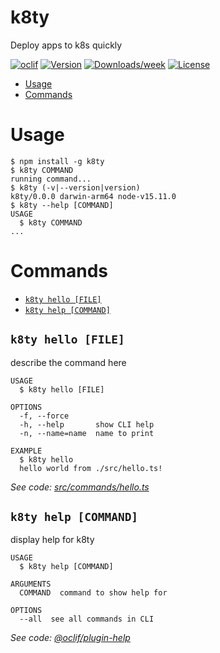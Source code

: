 k8ty
====

Deploy apps to k8s quickly

[![oclif](https://img.shields.io/badge/cli-oclif-brightgreen.svg)](https://oclif.io)
[![Version](https://img.shields.io/npm/v/k8ty-app/k8ty.svg)](https://npmjs.org/package/k8ty-app/k8ty)
[![Downloads/week](https://img.shields.io/npm/dw/k8ty-app/k8ty.svg)](https://npmjs.org/package/k8ty-app/k8ty)
[![License](https://img.shields.io/npm/l/k8ty-app/k8ty.svg)](https://github.com/k8ty-app/k8ty/blob/master/package.json)

<!-- toc -->

* [Usage](#usage)
* [Commands](#commands)

<!-- tocstop -->

# Usage

<!-- usage -->

```sh-session
$ npm install -g k8ty
$ k8ty COMMAND
running command...
$ k8ty (-v|--version|version)
k8ty/0.0.0 darwin-arm64 node-v15.11.0
$ k8ty --help [COMMAND]
USAGE
  $ k8ty COMMAND
...
```

<!-- usagestop -->

# Commands

<!-- commands -->

* [`k8ty hello [FILE]`](#k8ty-hello-file)
* [`k8ty help [COMMAND]`](#k8ty-help-command)

## `k8ty hello [FILE]`

describe the command here

```
USAGE
  $ k8ty hello [FILE]

OPTIONS
  -f, --force
  -h, --help       show CLI help
  -n, --name=name  name to print

EXAMPLE
  $ k8ty hello
  hello world from ./src/hello.ts!
```

_See code: [src/commands/hello.ts](https://github.com/k8ty-app/k8ty/blob/v0.0.0/src/commands/hello.ts)_

## `k8ty help [COMMAND]`

display help for k8ty

```
USAGE
  $ k8ty help [COMMAND]

ARGUMENTS
  COMMAND  command to show help for

OPTIONS
  --all  see all commands in CLI
```

_See code: [@oclif/plugin-help](https://github.com/oclif/plugin-help/blob/v3.2.2/src/commands/help.ts)_
<!-- commandsstop -->

